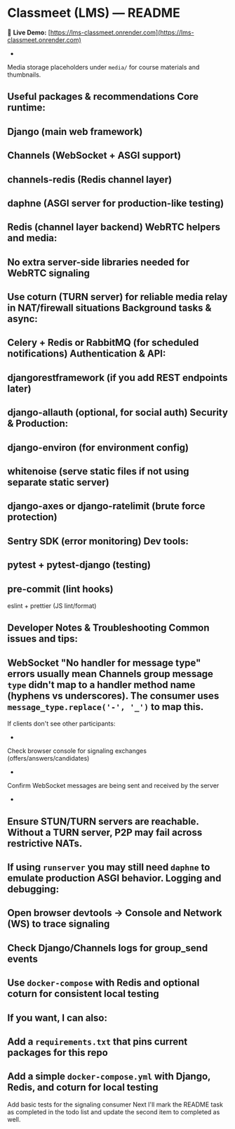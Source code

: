 # Classmeet (LMS) — README

🚀 **Live Demo:** [https://lms-classmeet.onrender.com](https://lms-classmeet.onrender.com)

-
 Media storage placeholders under 
`
media/
`
 for course materials and thumbnails.
##
 Useful packages & recommendations
Core runtime:
-
 Django (main web framework)
-
 Channels (WebSocket + ASGI support)
-
 channels-redis (Redis channel layer)
-
 daphne (ASGI server for production-like testing)
-
 Redis (channel layer backend)
WebRTC helpers and media:
-
 No extra server-side libraries needed for WebRTC signaling
-
 Use coturn (TURN server) for reliable media relay in NAT/firewall situations
Background tasks & async:
-
 Celery + Redis or RabbitMQ (for scheduled notifications)
Authentication & API:
-
 djangorestframework (if you add REST endpoints later)
-
 django-allauth (optional, for social auth)
Security & Production:
-
 django-environ (for environment config)
-
 whitenoise (serve static files if not using separate static server)
-
 django-axes or django-ratelimit (brute force protection)
-
 Sentry SDK (error monitoring)
Dev tools:
-
 pytest + pytest-django (testing)
-
 pre-commit (lint hooks)
-
 eslint + prettier (JS lint/format)
##
 Developer Notes & Troubleshooting
Common issues and tips:
-
 WebSocket "No handler for message type" errors usually mean Channels group message 
`
type
`
 didn't map to a handler method name (hyphens vs underscores). The consumer uses 
`
message_type.replace('-', '_')
`
 to map this.
-
 If clients don't see other participants:
  
-
 Check browser console for signaling exchanges (offers/answers/candidates)
  
-
 Confirm WebSocket messages are being sent and received by the server
  
-
 Ensure STUN/TURN servers are reachable. Without a TURN server, P2P may fail across restrictive NATs.
-
 If using 
`
runserver
`
 you may still need 
`
daphne
`
 to emulate production ASGI behavior.
Logging and debugging:
-
 Open browser devtools → Console and Network (WS) to trace signaling
-
 Check Django/Channels logs for group_send events
-
 Use 
`
docker-compose
`
 with Redis and optional coturn for consistent local testing
---
If you want, I can also:
-
 Add a 
`
requirements.txt
`
 that pins current packages for this repo
-
 Add a simple 
`
docker-compose.yml
`
 with Django, Redis, and coturn for local testing
-
 Add basic tests for the signaling consumer
Next I'll mark the README task as completed in the todo list and update the second item to completed as well.
